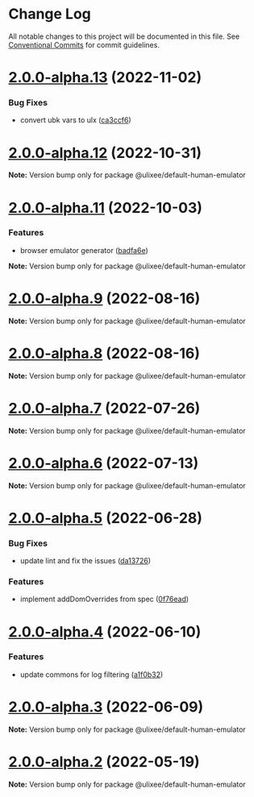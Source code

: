 # Change Log

All notable changes to this project will be documented in this file.
See [Conventional Commits](https://conventionalcommits.org) for commit guidelines.

# [2.0.0-alpha.13](https://github.com/ulixee/unblocked/compare/v2.0.0-alpha.12...v2.0.0-alpha.13) (2022-11-02)


### Bug Fixes

* convert ubk vars to ulx ([ca3ccf6](https://github.com/ulixee/unblocked/commit/ca3ccf6f6d6b8783507f4155d8b5b9a7bbee0313))





# [2.0.0-alpha.12](https://github.com/ulixee/unblocked/compare/v2.0.0-alpha.11...v2.0.0-alpha.12) (2022-10-31)

**Note:** Version bump only for package @ulixee/default-human-emulator





# [2.0.0-alpha.11](https://github.com/ulixee/unblocked/compare/v2.0.0-alpha.10...v2.0.0-alpha.11) (2022-10-03)


### Features

* browser emulator generator ([badfa6e](https://github.com/ulixee/unblocked/commit/badfa6ed2397c2dd1dfcff78bd44cc5adca6a130))







**Note:** Version bump only for package @ulixee/default-human-emulator





# [2.0.0-alpha.9](https://github.com/ulixee/unblocked/compare/v2.0.0-alpha.8...v2.0.0-alpha.9) (2022-08-16)

**Note:** Version bump only for package @ulixee/default-human-emulator





# [2.0.0-alpha.8](https://github.com/ulixee/unblocked/compare/v2.0.0-alpha.7...v2.0.0-alpha.8) (2022-08-16)

**Note:** Version bump only for package @ulixee/default-human-emulator





# [2.0.0-alpha.7](https://github.com/ulixee/unblocked/compare/v2.0.0-alpha.6...v2.0.0-alpha.7) (2022-07-26)

**Note:** Version bump only for package @ulixee/default-human-emulator





# [2.0.0-alpha.6](https://github.com/ulixee/unblocked/compare/v2.0.0-alpha.5...v2.0.0-alpha.6) (2022-07-13)

**Note:** Version bump only for package @ulixee/default-human-emulator





# [2.0.0-alpha.5](https://github.com/ulixee/unblocked/compare/v2.0.0-alpha.4...v2.0.0-alpha.5) (2022-06-28)


### Bug Fixes

* update lint and fix the issues ([da13726](https://github.com/ulixee/unblocked/commit/da13726fa4bd6791e1c9f3a32580dea09bd89572))


### Features

* implement addDomOverrides from spec ([0f76ead](https://github.com/ulixee/unblocked/commit/0f76eadea61c16d40e14ffceeec276a4b65c0071))





# [2.0.0-alpha.4](https://github.com/ulixee/unblocked/compare/v2.0.0-alpha.3...v2.0.0-alpha.4) (2022-06-10)


### Features

* update commons for log filtering ([a1f0b32](https://github.com/ulixee/unblocked/commit/a1f0b3273144250aaa72f6950e76db016a5d074f))





# [2.0.0-alpha.3](https://github.com/ulixee/unblocked/compare/v2.0.0-alpha.1...v2.0.0-alpha.3) (2022-06-09)

**Note:** Version bump only for package @ulixee/default-human-emulator





# [2.0.0-alpha.2](https://github.com/ulixee/unblocked/compare/v2.0.0-alpha.1...v2.0.0-alpha.2) (2022-05-19)

**Note:** Version bump only for package @ulixee/default-human-emulator
